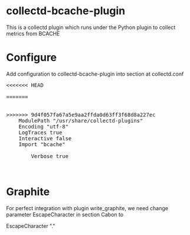 collectd-bcache-plugin
====================

This is a collectd plugin which runs under the Python plugin to collect metrics from BCACHE 


Configure
=========

Add configuration to collectd-bcache-plugin into <Plugin python> section at collectd.conf<br>

<pre>
<<<<<<< HEAD
<Plugin python>
=======
<Plugin python><br>
>>>>>>> 9d4f057fa67a5e9aa2ffda0d63ff3f68d8a227ec
    ModulePath "/usr/share/collectd-plugins"
    Encoding "utf-8"
    LogTraces true
    Interactive false
    Import "bcache"
    <module bcache>
        Verbose true
    </module>
</Plugin>
</pre>

Graphite
========

For perfect integration with plugin write_graphite, we need change parameter EscapeCharacter in section Cabon to

EscapeCharacter "."


